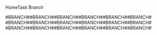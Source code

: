 HomeTask Branch

#BRANCH##BRANCH##BRANCH##BRANCH##BRANCH##BRANCH#
#BRANCH##BRANCH##BRANCH##BRANCH##BRANCH##BRANCH#
#BRANCH##BRANCH##BRANCH##BRANCH##BRANCH##BRANCH#